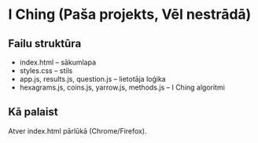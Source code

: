 # I Ching (Paša projekts, Vēl nestrādā)

## Failu struktūra
- index.html – sākumlapa
- styles.css – stils
- app.js, results.js, question.js – lietotāja loģika
- hexagrams.js, coins.js, yarrow.js, methods.js – I Ching algoritmi

## Kā palaist
Atver index.html pārlūkā (Chrome/Firefox).

